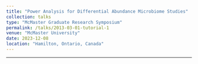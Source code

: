 ```yaml
---
title: "Power Analysis for Differential Abundance Microbiome Studies"
collection: talks
type: "McMaster Graduate Research Symposium"
permalink: /talks/2013-03-01-tutorial-1
venue: "McMaster University"
date: 2023-12-08
location: "Hamilton, Ontario, Canada"
---
```



---



